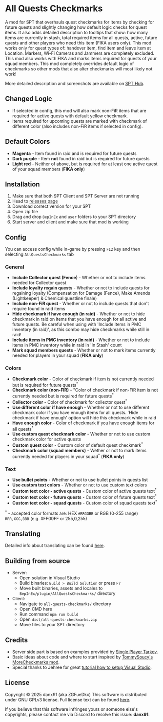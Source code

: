 # All Quests Checkmarks
A mod for SPT that overhauls quest checkmarks for items by checking for future quests and slightly changing how default logic checks for quest items. It also adds detailed description to tooltips that show: how many items are currently in stash, total required items for all quests, active, future quests and other players who need this item (FIKA users only). This mod works only for quest types of: handover item, find item and leave item at Location. Markers, Wi-Fi Cameras and Jammers are completely excluded. This mod also works with FIKA and marks items required for quests of your squad members. This mod completely overrides default logic of checkmarks so other mods that also alter checkmarks will most likely not work!

More detailed description and screenshots are available on [SPT Hub](https://hub.sp-tarkov.com/files/file/2705-all-quests-checkmarks/).

## Changed Logic
* If selected in config, this mod will also mark non-FiR items that are required for active quests with default yellow checkmark.
* Items required for upcoming quests are marked with checkmark of different color (also includes non-FiR items if selected in config).

## Default Colors
* **Magenta** - Item found in raid and is required for future quests
* **Dark purple** - Item **not** found in raid but is required for future quests
* **Light red** - Neither of above, but is required for at least one active quest of your squad members (**FIKA only**)

## Installation
1. Make sure that both SPT Client and SPT Server are not running
2. Head to [releases page](https://github.com/danx91/AllQuestsCheckmarks/releases)
3. Download correct version for your SPT
4. Open zip file
5. Drag and drop `BepInEx` and `user` folders to your SPT directory
6. Start server and client and make sure that mod is working

## Config
You can access config while in-game by pressing `F12` key and then selecting `AllQuestsCheckmarks` tab

### General
* **Include Collector quest (Fence)** - Whether or not to include items needed for Collector quest
* **Include loyalty regain quests** - Whether or not to include quests for regaining loyalty (Compensation for Damage (Fence), Make Amends (Lightkeeper) & Chemical questline finale)
* **Include non-FiR quest** - Whether or not to include quests that don't require found in raid items
* **Hide checkmark if have enough (in raid)** - Whether or not to hide checkmark in raid on items that you have enough for all active and future quests. Be careful when using with 'Include items in PMC inventory (in raid)', as this combo may hide checkmarks while still in raid!
* **Include items in PMC inventory (in raid)** - Whether or not to include items in PMC inventory while in raid in 'In Stash' count
* **Mark squad members quests** - Whether or not to mark items currently needed for players in your squad (**FIKA only**)

### Colors
* **Checkmark color** - Color of checkmark if item is not currently needed but is required for future quests<sup>*</sup>
* **Checkmark color (non-FIR)** - "Color of checkmark if non-FiR item is not currently needed but is required for future quests<sup>*</sup>
* **Collector color** - Color of checkmark for collector quest<sup>*</sup>
* **Use different color if have enough** - Whether or not to use different checkmark color if you have enough items for all quests. 'Hide checkmark if have enough' option will hide this checkmark while in raid
* **Have enough color** - Color of checkmark if you have enough items for all quests<sup>*</sup>
* **Use custom quest checkmark color** - Whether or not to use custom checkmark color for active quests
* **Custom quest color** - Custom color of default quest checkmark<sup>*</sup>
* **Checkmark color (squad members)** - Wether or not to mark items currently needed for players in your squad<sup>*</sup> (**FIKA only**)

### Text
* **Use bullet points** - Whether or not to use bullet points in quests list
* **Use custom text colors** - Whether or not to use custom text colors
* **Custom text color - active quests** - Custom color of active quests text<sup>*</sup>
* **Custom text color - future quests** - Custom color of future quests text<sup>*</sup>
* **Custom text color - squad quests** - Custom color of squad quests text<sup>*</sup>

<sup>*</sup> - accepted color formats are: HEX `#RRGGBB` or RGB (0-255 range) `RRR,GGG,BBB` (e.g. #FF00FF or 255,0,255)

## Translating
Detailed info about translating can be found [here](locales/).

## Building from source
* Server:
	* Open solution in Visual Studio
	* Build binaries: `Build > Build Solution` or press `F7`
	* Move built binaries, assets and locales to `BepInEx/plugin/AllQuestsCheckmarks/` directory
* Client:
	* Navigate to `all-quests-checkmarks/` directory
	* Open CMD here
	* Run command `npm run build`
	* Open `dist/all-quests-checkmarks.zip`
	* Move files to your SPT directory

## Credits
* Server side part is based on examples provided by [Single Player Tarkov](https://github.com/sp-tarkov/mod-examples/tree/master).
* Basic ideas about code and where to start inspired by [TommySoucy's MoreCheckmarks mod](https://github.com/TommySoucy/MoreCheckmarks).
* Special thanks to Jehree for great [tutorial how to setup Visual Studio](https://hub.sp-tarkov.com/doc/entry/89-client-modding-quick-start-guide/).

## License
Copyright © 2025 danx91 (aka ZGFueDkx)
This software is distributed under GNU GPLv3 license. Full license text can be found [here](LICENSE).

If you believe that this software infringes yours or someone else's copyrights, please contact me via Discord to resolve this issue: **danx91**.